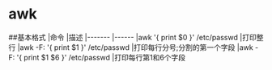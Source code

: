 awk
===
##基本格式
|命令 	|描述
|------- 	|------
|awk '{ print $0 }' /etc/passwd 	|打印整行
|awk -F: '{ print $1 }' /etc/passwd 	|打印每行分号;分割的第一个字段
|awk -F: '{ print $1 $6 }' /etc/passwd 	|打印每行第1和6个字段

